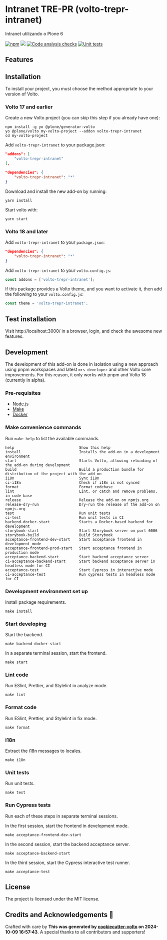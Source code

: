 # Intranet TRE-PR (volto-trepr-intranet)

Intranet utilizando o Plone 6

[![npm](https://img.shields.io/npm/v/volto-trepr-intranet)](https://www.npmjs.com/package/volto-trepr-intranet)
[![](https://img.shields.io/badge/-Storybook-ff4785?logo=Storybook&logoColor=white&style=flat-square)](https://eudes-morais.github.io/volto-trepr-intranet/)
[![Code analysis checks](https://github.com/eudes-morais/volto-trepr-intranet/actions/workflows/code.yml/badge.svg)](https://github.com/eudes-morais/volto-trepr-intranet/actions/workflows/code.yml)
[![Unit tests](https://github.com/eudes-morais/volto-trepr-intranet/actions/workflows/unit.yml/badge.svg)](https://github.com/eudes-morais/volto-trepr-intranet/actions/workflows/unit.yml)

## Features

<!-- List your awesome features here -->

## Installation

To install your project, you must choose the method appropriate to your version of Volto.


### Volto 17 and earlier

Create a new Volto project (you can skip this step if you already have one):

```
npm install -g yo @plone/generator-volto
yo @plone/volto my-volto-project --addon volto-trepr-intranet
cd my-volto-project
```

Add `volto-trepr-intranet` to your package.json:

```JSON
"addons": [
    "volto-trepr-intranet"
],

"dependencies": {
    "volto-trepr-intranet": "*"
}
```

Download and install the new add-on by running:

```
yarn install
```

Start volto with:

```
yarn start
```

### Volto 18 and later

Add `volto-trepr-intranet` to your `package.json`:

```json
"dependencies": {
    "volto-trepr-intranet": "*"
}
```

Add `volto-trepr-intranet` to your `volto.config.js`:

```javascript
const addons = ['volto-trepr-intranet'];
```

If this package provides a Volto theme, and you want to activate it, then add the following to your `volto.config.js`:

```javascript
const theme = 'volto-trepr-intranet';
```

## Test installation

Visit http://localhost:3000/ in a browser, login, and check the awesome new features.


## Development

The development of this add-on is done in isolation using a new approach using pnpm workspaces and latest `mrs-developer` and other Volto core improvements.
For this reason, it only works with pnpm and Volto 18 (currently in alpha).


### Pre-requisites

-   [Node.js](https://6.docs.plone.org/install/create-project.html#node-js)
-   [Make](https://6.docs.plone.org/install/create-project.html#make)
-   [Docker](https://6.docs.plone.org/install/create-project.html#docker)


### Make convenience commands

Run `make help` to list the available commands.

```text
help                             Show this help
install                          Installs the add-on in a development environment
start                            Starts Volto, allowing reloading of the add-on during development
build                            Build a production bundle for distribution of the project with the add-on
i18n                             Sync i18n
ci-i18n                          Check if i18n is not synced
format                           Format codebase
lint                             Lint, or catch and remove problems, in code base
release                          Release the add-on on npmjs.org
release-dry-run                  Dry-run the release of the add-on on npmjs.org
test                             Run unit tests
ci-test                          Run unit tests in CI
backend-docker-start             Starts a Docker-based backend for development
storybook-start                  Start Storybook server on port 6006
storybook-build                  Build Storybook
acceptance-frontend-dev-start    Start acceptance frontend in development mode
acceptance-frontend-prod-start   Start acceptance frontend in production mode
acceptance-backend-start         Start backend acceptance server
ci-acceptance-backend-start      Start backend acceptance server in headless mode for CI
acceptance-test                  Start Cypress in interactive mode
ci-acceptance-test               Run cypress tests in headless mode for CI
```

### Development environment set up

Install package requirements.

```shell
make install
```

### Start developing

Start the backend.

```shell
make backend-docker-start
```

In a separate terminal session, start the frontend.

```shell
make start
```

### Lint code

Run ESlint, Prettier, and Stylelint in analyze mode.

```shell
make lint
```

### Format code

Run ESlint, Prettier, and Stylelint in fix mode.

```shell
make format
```

### i18n

Extract the i18n messages to locales.

```shell
make i18n
```

### Unit tests

Run unit tests.

```shell
make test
```

### Run Cypress tests

Run each of these steps in separate terminal sessions.

In the first session, start the frontend in development mode.

```shell
make acceptance-frontend-dev-start
```

In the second session, start the backend acceptance server.

```shell
make acceptance-backend-start
```

In the third session, start the Cypress interactive test runner.

```shell
make acceptance-test
```

## License

The project is licensed under the MIT license.

## Credits and Acknowledgements 🙏

Crafted with care by **This was generated by [cookiecutter-volto](https://github.com/plone/cookiecutter-volto/frontend_addon) on 2024-10-09 16:57:43**. A special thanks to all contributors and supporters!
